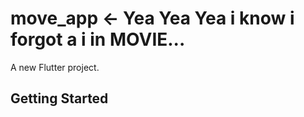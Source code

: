 # move_app <- Yea Yea Yea i know i forgot a i in MOVIE...

A new Flutter project.

## Getting Started

